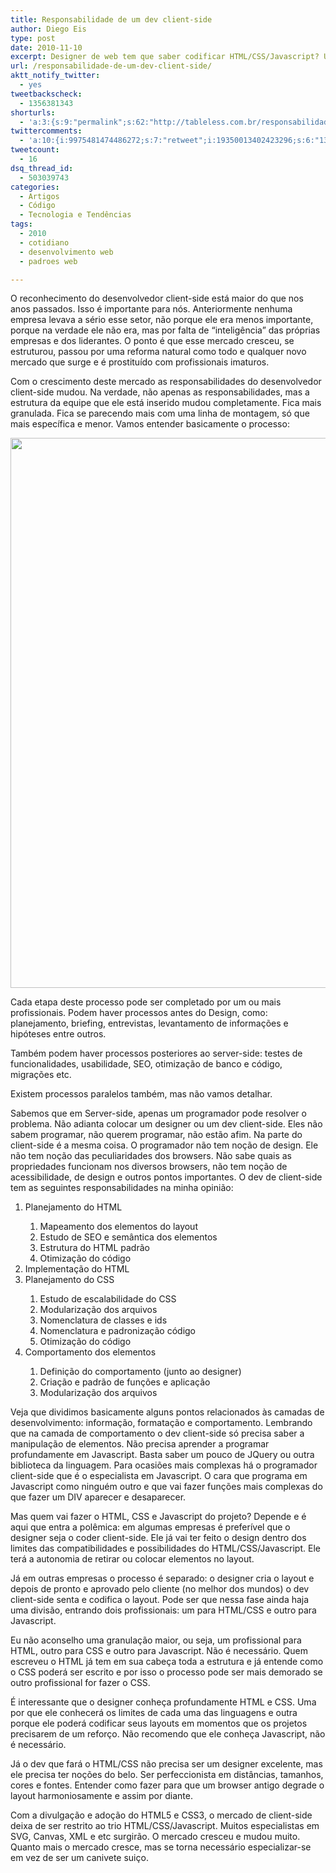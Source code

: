 ```yaml
---
title: Responsabilidade de um dev client-side
author: Diego Eis
type: post
date: 2010-11-10
excerpt: Designer de web tem que saber codificar HTML/CSS/Javascript? Um desenvolvedor client-side tem que saber design?
url: /responsabilidade-de-um-dev-client-side/
aktt_notify_twitter:
  - yes
tweetbackscheck:
  - 1356381343
shorturls:
  - 'a:3:{s:9:"permalink";s:62:"http://tableless.com.br/responsabilidade-de-um-dev-client-side";s:7:"tinyurl";s:26:"http://tinyurl.com/3hpq98l";s:4:"isgd";s:19:"http://is.gd/cweL0V";}'
twittercomments:
  - 'a:10:{i:9975481474486272;s:7:"retweet";i:19350013402423296;s:6:"136489";i:47669586954424323;s:7:"retweet";i:47663310987997184;s:7:"retweet";i:47659817065652224;s:7:"retweet";i:47655167943905281;s:7:"retweet";i:53828034188410880;s:6:"137492";i:53827492351451136;s:6:"137493";i:53835798407163904;s:6:"137495";i:53873791121637376;s:6:"137497";}'
tweetcount:
  - 16
dsq_thread_id:
  - 503039743
categories:
  - Artigos
  - Código
  - Tecnologia e Tendências
tags:
  - 2010
  - cotidiano
  - desenvolvimento web
  - padroes web

---
```

O reconhecimento do desenvolvedor client-side está maior do que nos anos passados. Isso é importante para nós. Anteriormente nenhuma empresa levava a sério esse setor, não porque ele era menos importante, porque na verdade ele não era, mas por falta de &#8220;inteligência&#8221; das próprias empresas e dos liderantes. O ponto é que esse mercado cresceu, se estruturou, passou por uma reforma natural como todo e qualquer novo mercado que surge e é prostituído com profissionais imaturos.

Com o crescimento deste mercado as responsabilidades do desenvolvedor client-side mudou. Na verdade, não apenas as responsabilidades, mas a estrutura da equipe que ele está inserido mudou completamente. Fica mais granulada. Fica se parecendo mais com uma linha de montagem, só que mais específica e menor. Vamos entender basicamente o processo:

[<img class="alignnone size-full wp-image-2275" title="Processo de desenvolvimento simples" src="http://tableless.com.br/uploads/2010/11/organograma.gif" alt="" width="610" height="880" srcset="uploads/2010/11/organograma.gif 610w, uploads/2010/11/organograma-207x300.gif 207w" sizes="(max-width: 610px) 100vw, 610px" />][1]

Cada etapa deste processo pode ser completado por um ou mais profissionais. Podem haver processos antes do Design, como: planejamento, briefing, entrevistas, levantamento de informações e hipóteses entre outros.
  
Também podem haver processos posteriores ao server-side: testes de funcionalidades, usabilidade, SEO, otimização de banco e código, migrações etc.
  
Existem processos paralelos também, mas não vamos detalhar.

Sabemos que em Server-side, apenas um programador pode resolver o problema. Não adianta colocar um designer ou um dev client-side. Eles não sabem programar, não querem programar, não estão afim. Na parte do client-side é a mesma coisa. O programador não tem noção de design. Ele não tem noção das peculiaridades dos browsers. Não sabe quais as propriedades funcionam nos diversos browsers, não tem noção de acessibilidade, de design e outros pontos importantes. O dev de client-side tem as seguintes responsabilidades na minha opinião:

  1. Planejamento do HTML</p> 
      1. Mapeamento dos elementos do layout
      2. Estudo de SEO e semântica dos elementos
      3. Estrutura do HTML padrão
      4. Otimização do código
  2. Implementação do HTML
  3. Planejamento do CSS</p> 
      1. Estudo de escalabilidade do CSS
      2. Modularização dos arquivos
      3. Nomenclatura de classes e ids
      4. Nomenclatura e padronização código
      5. Otimização do código
  4. Comportamento dos elementos</p> 
      1. Definição do comportamento (junto ao designer)
      2. Criação e padrão de funções e aplicação
      3. Modularização dos arquivos

Veja que dividimos basicamente alguns pontos relacionados às camadas de desenvolvimento: informação, formatação e comportamento. Lembrando que na camada de comportamento o dev client-side só precisa saber a manipulação de elementos. Não precisa aprender a programar profundamente em Javascript. Basta saber um pouco de JQuery ou outra biblioteca da linguagem. Para ocasiões mais complexas há o programador client-side que é o especialista em Javascript. O cara que programa em Javascript como ninguém outro e que vai fazer funções mais complexas do que fazer um DIV aparecer e desaparecer.

Mas quem vai fazer o HTML, CSS e Javascript do projeto? Depende e é aqui que entra a polêmica: em algumas empresas é preferível que o designer seja o coder client-side. Ele já vai ter feito o design dentro dos limites das compatibilidades e possibilidades do HTML/CSS/Javascript. Ele terá a autonomia de retirar ou colocar elementos no layout.
  
Já em outras empresas o processo é separado: o designer cria o layout e depois de pronto e aprovado pelo cliente (no melhor dos mundos) o dev client-side senta e codifica o layout. Pode ser que nessa fase ainda haja uma divisão, entrando dois profissionais: um para HTML/CSS e outro para Javascript.

Eu não aconselho uma granulação maior, ou seja, um profissional para HTML, outro para CSS e outro para Javascript. Não é necessário. Quem escreveu o HTML já tem em sua cabeça toda a estrutura e já entende como o CSS poderá ser escrito e por isso o processo pode ser mais demorado se outro profissional for fazer o CSS.

É interessante que o designer conheça profundamente HTML e CSS. Uma por que ele conhecerá os limites de cada uma das linguagens e outra porque ele poderá codificar seus layouts em momentos que os projetos precisarem de um reforço. Não recomendo que ele conheça Javascript, não é necessário.
  
Já o dev que fará o HTML/CSS não precisa ser um designer excelente, mas ele precisa ter noções do belo. Ser perfeccionista em distâncias, tamanhos, cores e fontes. Entender como fazer para que um browser antigo degrade o layout harmoniosamente e assim por diante.

Com a divulgação e adoção do HTML5 e CSS3, o mercado de client-side deixa de ser restrito ao trio HTML/CSS/Javascript. Muitos especialistas em SVG, Canvas, XML e etc surgirão. O mercado cresceu e mudou muito. Quanto mais o mercado cresce, mas se torna necessário especializar-se em vez de ser um canivete suiço.

 [1]: http://tableless.com.br/uploads/2010/11/organograma.gif